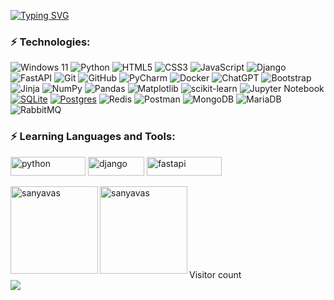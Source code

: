 
[![Typing SVG](https://readme-typing-svg.herokuapp.com?color=F7C500&pause=2000&weight=700&lines=Hello!+I'm+Sanyavas+Python+Developer)](https://git.io/typing-svg)

### ⚡ Technologies:
![Windows 11](https://img.shields.io/badge/Windows%2011-%230079d5.svg?style=plastic&logo=Windows%2011&logoColor=white)
![Python](https://img.shields.io/badge/python-3670A0?style=plastic&logo=python&logoColor=ffdd54)
![HTML5](https://img.shields.io/badge/-HTML5-E34F26?style=plastic&logo=html5&logoColor=white)
![CSS3](https://img.shields.io/badge/-CSS3-1572B6?style=plastic&logo=css3)
![JavaScript](https://img.shields.io/badge/-JavaScript-black?style=plastic&logo=javascript)
![Django](https://img.shields.io/badge/django-%23092E20.svg?style=plastic&logo=django&logoColor=white)
![FastAPI](https://img.shields.io/badge/FastAPI-005571?style=plastic&logo=fastapi)
![Git](https://img.shields.io/badge/-Git-black?style=plastic&logo=git)
![GitHub](https://img.shields.io/badge/-GitHub-181717?style=plastic&logo=github)
![PyCharm](https://img.shields.io/badge/pycharm-143?style=plastic&logo=pycharm&logoColor=black&color=black&labelColor=green)
![Docker](https://img.shields.io/badge/docker-%230db7ed.svg?style=plastic&logo=docker&logoColor=white)
![ChatGPT](https://img.shields.io/badge/chatGPT-74aa9c?style=plastic&logo=openai&logoColor=white)
![Bootstrap](https://img.shields.io/badge/bootstrap-%23563D7C.svg?style=plastic&logo=bootstrap&logoColor=white)
![Jinja](https://img.shields.io/badge/jinja-white.svg?style=plastic&logo=jinja&logoColor=black)
![NumPy](https://img.shields.io/badge/numpy-%23013243.svg?style=plastic&logo=numpy&logoColor=white)
![Pandas](https://img.shields.io/badge/pandas-%23150458.svg?style=plastic&logo=pandas&logoColor=white)
![Matplotlib](https://img.shields.io/badge/Matplotlib-%23ffffff.svg?style=plastic&logo=Matplotlib&logoColor=black)
![scikit-learn](https://img.shields.io/badge/scikit--learn-%23F7931E.svg?style=plastic&logo=scikit-learn&logoColor=white)
![Jupyter Notebook](https://img.shields.io/badge/jupyter-%23FA0F00.svg?style=plastic&logo=jupyter&logoColor=white)
[![SQLite](https://img.shields.io/badge/sqlite-%2307405e.svg?style=plastic&logo=sqlite&logoColor=white)](https://www.sqlite.org/index.html)
[![Postgres](https://img.shields.io/badge/postgres-%23316192.svg?style=plastic&logo=postgresql&logoColor=white)](https://www.postgresql.org/)
![Redis](https://img.shields.io/badge/redis-%23DD0031.svg?style=plastic&logo=redis&logoColor=white)
![Postman](https://img.shields.io/badge/Postman-FF6C37?style=plastic&logo=postman&logoColor=white)
![MongoDB](https://img.shields.io/badge/MongoDB-%234ea94b.svg?style=plastic&logo=mongodb&logoColor=white)
![MariaDB](https://img.shields.io/badge/MariaDB-003545?style=plastic&logo=mariadb&logoColor=white)
![RabbitMQ](https://img.shields.io/badge/Rabbitmq-FF6600?style=plastic&logo=rabbitmq&logoColor=white)

### ⚡ Learning Languages and Tools:
<p align="left"> 
<a href="https://www.python.org" target="_blank" rel="noreferrer" style="text-decoration: none;">
    <img src="https://upload.wikimedia.org/wikipedia/commons/f/f8/Python_logo_and_wordmark.svg" alt="python" width="120" height="30"/>
</a>
<a href="https://www.djangoproject.com" target="_blank" rel="noreferrer" style="text-decoration: none;">
    <img src="https://upload.wikimedia.org/wikipedia/commons/7/75/Django_logo.svg" alt="django" width="90" height="30"/>
</a> 
<a href="https://fastapi.tiangolo.com/" target="_blank" rel="noreferrer" style="text-decoration: none;">
    <img src="http://res.cloudinary.com/dm4wlqihl/image/upload/v1691423532/pictures/wytuvl8ow7wx5f2taavm.png" alt="fastapi" width="120" height="30"/> 
</a> 
</p>

<p><img align="left" src="https://github-profile-summary-cards.vercel.app/api/cards/profile-details?username=sanyavas&theme=solarized_dark" alt="sanyavas" height="140" /></p>
<p><img align="left" src="https://github-profile-summary-cards.vercel.app/api/cards/repos-per-language?username=sanyavas&theme=solarized_dark" alt="sanyavas" height="140" /><br><br><br><br><br><br><br></p>


<p align="left"> 
  Visitor count<br>
  <img src="https://profile-counter.glitch.me/sanyavas/count.svg" />
</p>
